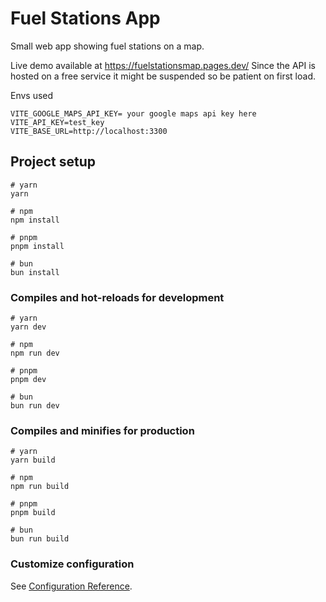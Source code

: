 # Fuel Stations App

Small web app showing fuel stations on a map.

Live demo available at https://fuelstationsmap.pages.dev/
Since the API is hosted on a free service it might be suspended so be patient on first load.

Envs used

```
VITE_GOOGLE_MAPS_API_KEY= your google maps api key here
VITE_API_KEY=test_key
VITE_BASE_URL=http://localhost:3300
```

## Project setup

```
# yarn
yarn

# npm
npm install

# pnpm
pnpm install

# bun
bun install
```

### Compiles and hot-reloads for development

```
# yarn
yarn dev

# npm
npm run dev

# pnpm
pnpm dev

# bun
bun run dev
```

### Compiles and minifies for production

```
# yarn
yarn build

# npm
npm run build

# pnpm
pnpm build

# bun
bun run build
```

### Customize configuration

See [Configuration Reference](https://vitejs.dev/config/).

